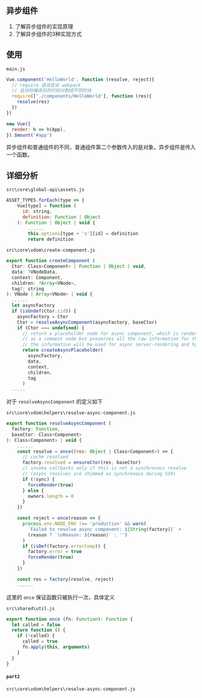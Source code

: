 ## 异步组件

1. 了解异步组件的实现原理
2. 了解异步组件的3种实现方式

## 使用

`main.js`

```js
Vue.component('HelloWorld', function (resolve, reject){
  // require 语法告诉 webpack
  // 自动将编译后的代码分割成不同的块
  require(['./components/HelloWorld'], function (res){
    resolve(res)
  })
})

new Vue({
  render: h => h(App),
}).$mount('#app')
```

异步组件和普通组件的不同，普通组件第二个参数传入的是对象，异步组件是传入一个函数。

## 详细分析

`src\core\global-api\assets.js`

```js
ASSET_TYPES.forEach(type => {
    Vue[type] = function (
      id: string,
      definition: Function | Object
    ): Function | Object | void {
      	......
        this.options[type + 's'][id] = definition
        return definition
```



`src\core\vdom\create-component.js`

```js
export function createComponent (
  Ctor: Class<Component> | Function | Object | void,
  data: ?VNodeData,
  context: Component,
  children: ?Array<VNode>,
  tag?: string
): VNode | Array<VNode> | void {
  ......
  let asyncFactory
  if (isUndef(Ctor.cid)) {
    asyncFactory = Ctor
    Ctor = resolveAsyncComponent(asyncFactory, baseCtor)
    if (Ctor === undefined) {
      // return a placeholder node for async component, which is rendered
      // as a comment node but preserves all the raw information for the node.
      // the information will be used for async server-rendering and hydration.
      return createAsyncPlaceholder(
        asyncFactory,
        data,
        context,
        children,
        tag
      )
  .....
```

对于 `resolveAsyncComponent` 的定义如下

`src\core\vdom\helpers\resolve-async-component.js`

```js
export function resolveAsyncComponent (
  factory: Function,
  baseCtor: Class<Component>
): Class<Component> | void {
	......
	const resolve = once((res: Object | Class<Component>) => {
      // cache resolved
      factory.resolved = ensureCtor(res, baseCtor)
      // invoke callbacks only if this is not a synchronous resolve
      // (async resolves are shimmed as synchronous during SSR)
      if (!sync) {
        forceRender(true)
      } else {
        owners.length = 0
      }
    })

    const reject = once(reason => {
      process.env.NODE_ENV !== 'production' && warn(
        `Failed to resolve async component: ${String(factory)}` +
        (reason ? `\nReason: ${reason}` : '')
      )
      if (isDef(factory.errorComp)) {
        factory.error = true
        forceRender(true)
      }
    })

    const res = factory(resolve, reject)
    ......
```

这里的 `once` 保证函数只被执行一次，具体定义

`src\shared\util.js`

```js
export function once (fn: Function): Function {
  let called = false
  return function () {
    if (!called) {
      called = true
      fn.apply(this, arguments)
    }
  }
}
```

#### `part2`

`src\core\vdom\helpers\resolve-async-component.js`




